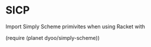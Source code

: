 # SICP

<p> Import Simply Scheme primivites when using Racket with </p>
<html>
    <head>
    (require (planet dyoo/simply-scheme))
    </head>
</html>
